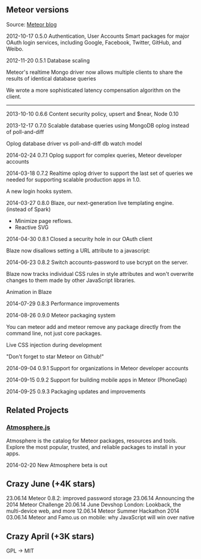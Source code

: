 ## Meteor versions

Source: [Meteor blog](https://www.meteor.com/blog/2012/10/17/meteor-050-authentication-user-accounts-new-screencast)

2012-10-17 0.5.0
Authentication, User Accounts
Smart packages for major OAuth login services, including Google, Facebook,
Twitter, GitHub, and Weibo.

2012-11-20 0.5.1
Database scaling

Meteor's realtime Mongo driver now allows multiple clients to share the
results of identical database queries

We wrote a more sophisticated latency compensation algorithm on the client.


---

2013-10-10 0.6.6
Content security policy, upsert and $near, Node 0.10

2013-12-17 0.7.0
Scalable database queries using MongoDB oplog instead of poll-and-diff

Oplog database driver vs poll-and-diff db watch model

2014-02-24 0.7.1
Oplog support for complex queries, Meteor developer accounts

2014-03-18 0.7.2
Realtime oplog driver to support the last set of queries we needed for
supporting scalable production apps in 1.0.

A new login hooks system.


2014-03-27 0.8.0
Blaze, our next-generation live templating engine. (instead of Spark)

- Minimize page reflows.
- Reactive SVG


2014-04-30 0.8.1
Closed a security hole in our OAuth client

Blaze now disallows setting a URL attribute to a javascript:


2014-06-23 0.8.2
Switch accounts-password to use bcrypt on the server.

Blaze now tracks individual CSS rules in style attributes and won't
overwrite changes to them made by other JavaScript libraries.

Animation in Blaze


2014-07-29 0.8.3
Performance improvements


2014-08-26 0.9.0
Meteor packaging system

You can meteor add and meteor remove any package directly from the command
line, not just core packages.

Live CSS injection during development

"Don't forget to star Meteor on Github!"


2014-09-04 0.9.1
Support for organizations in Meteor developer accounts


2014-09-15 0.9.2
Support for building mobile apps in Meteor (PhoneGap)


2014-09-25 0.9.3
Packaging updates and improvements





## Related Projects

### [Atmosphere.js](https://atmospherejs.com/)

Atmosphere is the catalog for Meteor packages, resources and tools.
Explore the most popular, trusted, and reliable packages to install in
your apps.

2014-02-20 New Atmosphere beta is out


## Crazy June (+4K stars)

23.06.14 Meteor 0.8.2: improved password storage
23.06.14 Announcing the 2014 Meteor Challenge
20.06.14 June Devshop London: Lookback, the multi-device web, and more
12.06.14 Meteor Summer Hackathon 2014
03.06.14 Meteor and Famo.us on mobile: why JavaScript will win over native


## Crazy April (+3K stars)

GPL -> MIT
